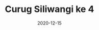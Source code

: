 ---
layout: post
title: "Curug Siliwangi ke 4"
description: "Curug Siliwangi ke 4 description"
location: 'Bandung Selatan'
province: 'Jawa Barat'
mdpl: ~1900
picture: '/images/adventure/rinjani/20210529_103137.jpg'
hikingdate: 'november 2020'
nfi: false
date: 2020-12-15
summit: true
categories: 'hiking'
inreview: false
tags: [hiking, adventure, curug-siliwangi]
permalink: /curug-siliwangi
comments: true
share: true
hidden: true
---
